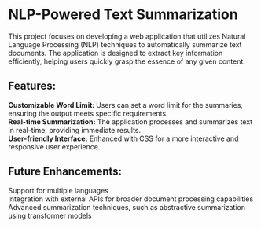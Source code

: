 <h1>NLP-Powered Text Summarization</h1>
This project focuses on developing a web application that utilizes Natural Language Processing (NLP) techniques to automatically summarize text documents. The application is designed to extract key information efficiently, helping users quickly grasp the essence of any given content.

<h2>Features:</h2>

<b>Customizable Word Limit: </b> Users can set a word limit for the summaries, ensuring the output meets specific requirements.<br>
<b>Real-time Summarization:</b> The application processes and summarizes text in real-time, providing immediate results.<br>
<b>User-friendly Interface:</b> Enhanced with CSS for a more interactive and responsive user experience.<br>

<h2>Future Enhancements:</h2>

Support for multiple languages<br>
Integration with external APIs for broader document processing capabilities<br>
Advanced summarization techniques, such as abstractive summarization using transformer models<br>
